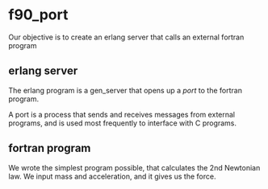 # f90_port

Our objective is to create an erlang server that calls an external fortran program

## erlang server
The erlang program is a gen_server that opens up a _port_ to the fortran program.

A port is a process that sends and receives messages from external programs,
and is used most frequently to interface with C programs.

## fortran program
We wrote the simplest program possible, that calculates the 2nd Newtonian law.
We input mass and acceleration, and it gives us the force.

